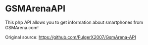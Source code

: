# GSMArenaAPI
This php API allows you to get information about smartphones from GSMArena.com!

Original source: https://github.com/FulgerX2007/GsmArena-API
